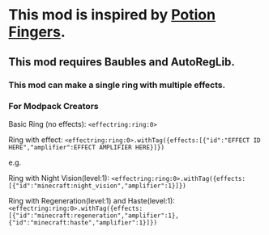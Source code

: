 # This mod is inspired by [Potion Fingers](https://github.com/VazkiiModsArchive/PotionFingers).
## This mod requires Baubles and AutoRegLib.
### This mod can make a single ring with multiple effects.
### For Modpack Creators
Basic Ring (no effects): ```<effectring:ring:0>```

Ring with effect: ```<effectring:ring:0>.withTag({effects:[{"id":"EFFECT ID HERE","amplifier":EFFECT AMPLIFIER HERE}]})```

e.g.

Ring with Night Vision(level:1): ```<effectring:ring:0>.withTag({effects:[{"id":"minecraft:night_vision","amplifier":1}]})```

Ring with Regeneration(level:1) and Haste(level:1): ```<effectring:ring:0>.withTag({effects:[{"id":"minecraft:regeneration","amplifier":1},{"id":"minecraft:haste","amplifier":1}]})```